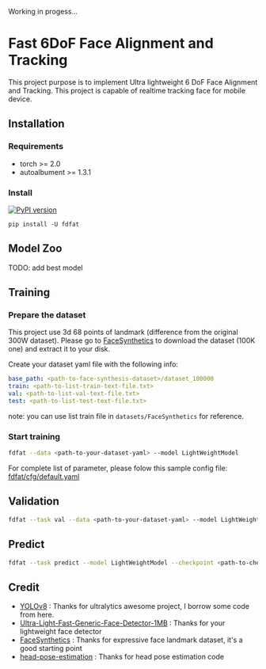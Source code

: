 

Working in progess...

# Fast 6DoF Face Alignment and Tracking

This project purpose is to implement Ultra lightweight 6 DoF Face Alignment and Tracking. This project is capable of realtime tracking face for mobile device.

## Installation

### Requirements

- torch >= 2.0
- autoalbument >= 1.3.1

### Install

[![PyPI version](https://badge.fury.io/py/fdfat.svg)](https://badge.fury.io/py/fdfat)

```
pip install -U fdfat
```

## Model Zoo

TODO: add best model

## Training

### Prepare the dataset

This project use 3d 68 points of landmark (difference from the original 300W dataset). Please go to [FaceSynthetics](https://github.com/microsoft/FaceSynthetics) to download the dataset (100K one) and extract it to your disk.

Create your dataset yaml file with the following info:

```yaml
base_path: <path-to-face-synthesis-dataset>/dataset_100000
train: <path-to-list-train-text-file.txt>
val: <path-to-list-val-text-file.txt>
test: <path-to-list-test-text-file.txt>
```

note: you can use list train file in `datasets/FaceSynthetics` for reference.

### Start training

```bash
fdfat --data <path-to-your-dataset-yaml> --model LightWeightModel
```

For complete list of parameter, please folow this sample config file: [fdfat/cfg/default.yaml](fdfat/cfg/default.yaml)

## Validation

```bash
fdfat --task val --data <path-to-your-dataset-yaml> --model LightWeightModel
```

## Predict

```bash
fdfat --task predict --model LightWeightModel --checkpoint <path-to-checkoint> --input <path-to-test-img>
```

## Credit

- [YOLOv8](https://github.com/ultralytics/ultralytics) : Thanks for ultralytics awesome project, I borrow some code from here.
- [Ultra-Light-Fast-Generic-Face-Detector-1MB](https://github.com/Linzaer/Ultra-Light-Fast-Generic-Face-Detector-1MB) : Thanks for your lightweight face detector
- [FaceSynthetics](https://github.com/microsoft/FaceSynthetics) : Thanks for expressive face landmark dataset, it's a good starting point
- [head-pose-estimation](https://github.com/yinguobing/head-pose-estimation) : Thanks for head pose estimation code